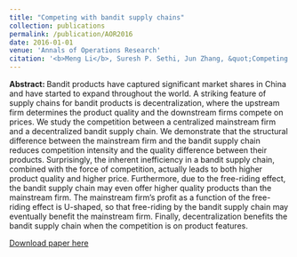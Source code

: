 ```yaml
---
title: "Competing with bandit supply chains"
collection: publications
permalink: /publication/AOR2016
date: 2016-01-01
venue: 'Annals of Operations Research'
citation: '<b>Meng Li</b>, Suresh P. Sethi, Jun Zhang, &quot;Competing with bandit supply chains.&quot; <i>Annals of Operations Research</i>, 2016, 240(2), 617–640.'
---
```

<b>Abstract: </b>Bandit products have captured significant market shares in China and have started to expand throughout the world. A striking feature of supply chains for bandit products is decentralization, where the upstream firm determines the product quality and the downstream firms compete on prices. We study the competition between a centralized mainstream firm and a decentralized bandit supply chain. We demonstrate that the structural difference between the mainstream firm and the bandit supply chain reduces competition intensity and the quality difference between their products. Surprisingly, the inherent inefficiency in a bandit supply chain, combined with the force of competition, actually leads to both higher product quality and higher price. Furthermore, due to the free-riding effect, the bandit supply chain may even offer higher quality products than the mainstream firm. The mainstream firm’s profit as a function of the free-riding effect is U-shaped, so that free-riding by the bandit supply chain may eventually benefit the mainstream firm. Finally, decentralization benefits the bandit supply chain when the competition is on product features.

[Download paper here](https://link.springer.com/article/10.1007%2Fs10479-014-1632-4)
